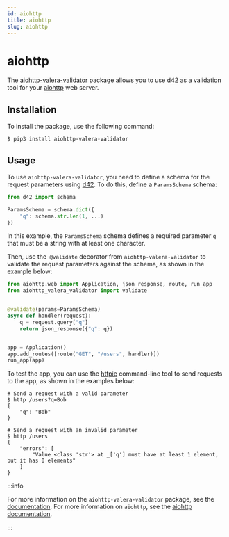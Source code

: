 ```yaml
---
id: aiohttp
title: aiohttp
slug: aiohttp
---
```

# aiohttp

The [aiohttp-valera-validator](https://pypi.org/project/aiohttp-valera-validator/) package allows you to use [d42](https://pypi.org/project/d42/) as a validation tool for your [aiohttp](https://docs.aiohttp.org) web server.

## Installation

To install the package, use the following command:

```shell
$ pip3 install aiohttp-valera-validator
```

## Usage

To use `aiohttp-valera-validator`, you need to define a schema for the request parameters using [d42](https://pypi.org/project/d42/). To do this, define a `ParamsSchema` schema:

```python
from d42 import schema

ParamsSchema = schema.dict({
    "q": schema.str.len(1, ...)
})
```

In this example, the `ParamsSchema` schema defines a required parameter `q` that must be a string with at least one character.

Then, use the` @validate` decorator from `aiohttp-valera-validator` to validate the request parameters against the schema, as shown in the example below:

```python
from aiohttp.web import Application, json_response, route, run_app
from aiohttp_valera_validator import validate


@validate(params=ParamsSchema)
async def handler(request):
    q = request.query["q"]
    return json_response({"q": q})


app = Application()
app.add_routes([route("GET", "/users", handler)])
run_app(app)
```

To test the app, you can use the [httpie](https://httpie.io/docs/cli) command-line tool to send requests to the app, as shown in the examples below:

```shell
# Send a request with a valid parameter
$ http /users?q=Bob
{
    "q": "Bob"
}

# Send a request with an invalid parameter
$ http /users
{
    "errors": [
        "Value <class 'str'> at _['q'] must have at least 1 element, but it has 0 elements"
    ]
}
```

:::info

For more information on the `aiohttp-valera-validator` package, see the [documentation](https://pypi.org/project/aiohttp-valera-validator/). For more information on `aiohttp`, see the [aiohttp documentation](https://docs.aiohttp.org/en/stable/).

:::
